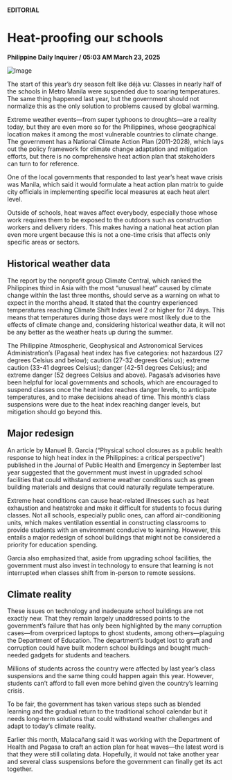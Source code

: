 **EDITORIAL**

# Heat-proofing our schools

****Philippine Daily Inquirer / 05:03 AM March 23, 2025****

![Image](https://raw.githubusercontent.com/github-jl14/scrapy_api/refs/heads/main/images/editorial03232025.png)

The start of this year’s dry season felt like déjà vu: Classes in nearly half of the schools in Metro Manila were suspended due to soaring temperatures. The same thing happened last year, but the government should not normalize this as the only solution to problems caused by global warming.

Extreme weather events—from super typhoons to droughts—are a reality today, but they are even more so for the Philippines, whose geographical location makes it among the most vulnerable countries to climate change. The government has a National Climate Action Plan (2011-2028), which lays out the policy framework for climate change adaptation and mitigation efforts, but there is no comprehensive heat action plan that stakeholders can turn to for reference.

One of the local governments that responded to last year’s heat wave crisis was Manila, which said it would formulate a heat action plan matrix to guide city officials in implementing specific local measures at each heat alert level.

Outside of schools, heat waves affect everybody, especially those whose work requires them to be exposed to the outdoors such as construction workers and delivery riders. This makes having a national heat action plan even more urgent because this is not a one-time crisis that affects only specific areas or sectors.

## Historical weather data

The report by the nonprofit group Climate Central, which ranked the Philippines third in Asia with the most “unusual heat” caused by climate change within the last three months, should serve as a warning on what to expect in the months ahead.
It stated that the country experienced temperatures reaching Climate Shift Index level 2 or higher for 74 days. This means that temperatures during those days were most likely due to the effects of climate change and, considering historical weather data, it will not be any better as the weather heats up during the summer.

The Philippine Atmospheric, Geophysical and Astronomical Services Administration’s (Pagasa) heat index has five categories: not hazardous (27 degrees Celsius and below); caution (27-32 degrees Celsius); extreme caution (33-41 degrees Celsius); danger (42-51 degrees Celsius); and extreme danger (52 degrees Celsius and above). Pagasa’s advisories have been helpful for local governments and schools, which are encouraged to suspend classes once the heat index reaches danger levels, to anticipate temperatures, and to make decisions ahead of time. This month’s class suspensions were due to the heat index reaching danger levels, but mitigation should go beyond this.

## Major redesign

An article by Manuel B. Garcia (“Physical school closures as a public health response to high heat index in the Philippines: a critical perspective”) published in the Journal of Public Health and Emergency in September last year suggested that the government must invest in upgraded school facilities that could withstand extreme weather conditions such as green building materials and designs that could naturally regulate temperature.

Extreme heat conditions can cause heat-related illnesses such as heat exhaustion and heatstroke and make it difficult for students to focus during classes. Not all schools, especially public ones, can afford air-conditioning units, which makes ventilation essential in constructing classrooms to provide students with an environment conducive to learning. However, this entails a major redesign of school buildings that might not be considered a priority for education spending.

Garcia also emphasized that, aside from upgrading school facilities, the government must also invest in technology to ensure that learning is not interrupted when classes shift from in-person to remote sessions.

## Climate reality

These issues on technology and inadequate school buildings are not exactly new. That they remain largely unaddressed points to the government’s failure that has only been highlighted by the many corruption cases—from overpriced laptops to ghost students, among others—plaguing the Department of Education. The department’s budget lost to graft and corruption could have built modern school buildings and bought much-needed gadgets for students and teachers.

Millions of students across the country were affected by last year’s class suspensions and the same thing could happen again this year. However, students can’t afford to fall even more behind given the country’s learning crisis.

To be fair, the government has taken various steps such as blended learning and the gradual return to the traditional school calendar but it needs long-term solutions that could withstand weather challenges and adapt to today’s climate reality.

Earlier this month, Malacañang said it was working with the Department of Health and Pagasa to craft an action plan for heat waves—the latest word is that they were still collating data. Hopefully, it would not take another year and several class suspensions before the government can finally get its act together.